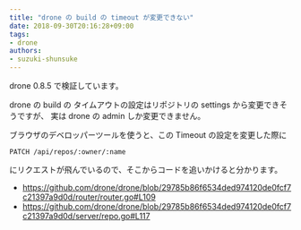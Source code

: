 ```yaml
---
title: "drone の build の timeout が変更できない"
date: 2018-09-30T20:16:28+09:00
tags:
- drone
authors:
- suzuki-shunsuke
---
```


drone 0.8.5 で検証しています。

drone の build の タイムアウトの設定はリポジトリの settings から変更できそうですが、
実は drone の admin しか変更できません。

ブラウザのデベロッパーツールを使うと、この Timeout の設定を変更した際に

```
PATCH /api/repos/:owner/:name
```

にリクエストが飛んでいるので、そこからコードを追いかけると分かります。

* https://github.com/drone/drone/blob/29785b86f6534ded974120de0fcf7c21397a9d0d/router/router.go#L109
* https://github.com/drone/drone/blob/29785b86f6534ded974120de0fcf7c21397a9d0d/server/repo.go#L117
